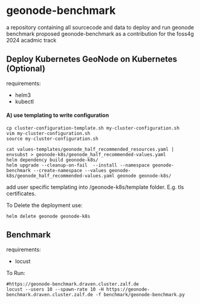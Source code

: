 # geonode-benchmark
a repository containing all sourcecode and data to deploy and run geonode benchmark proposed geonode-benchmark as a contribution for the foss4g 2024 acadmic track

## Deploy Kubernetes GeoNode on Kubernetes (Optional)

requirements:
- helm3
- kubectl

#### A) use templating to write configuration
```
cp cluster-configuration-template.sh my-cluster-configuration.sh
vim my-cluster-configuration.sh
source my-cluster-configuration.sh

cat values-templates/geonode_half_recommended_resources.yaml | envsubst > geonode-k8s/geonode_half_recommended-values.yaml
helm dependency build geonode-k8s/
helm upgrade --cleanup-on-fail  --install --namespace geonode-benchmark --create-namespace --values geonode-k8s/geonode_half_recommended-values.yaml geonode geonode-k8s/
```
add user specific templating into /geonode-k8s/template folder. E.g. tls certificates.

To Delete the deployment use:
```
helm delete geonode geonode-k8s
```


## Benchmark

requirements:
- locust

To Run:
```
#https://geonode-benchmark.draven.cluster.zalf.de
locust --users 10 --spawn-rate 10 -H https://geonode-benchmark.draven.cluster.zalf.de -f benchmark/geonode-benchmark.py
```